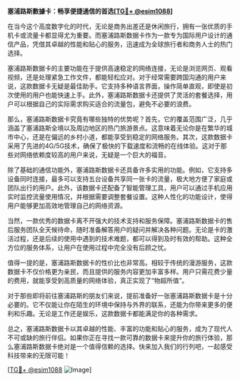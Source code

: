 **塞浦路斯數據卡：畅享便捷通信的首选[[TG💪+ @esim1088](https://t.me/s/esim1088)]**

在当今这个高度数字化的时代，无论是商务出差还是休闲旅行，拥有一张优质的手机卡或流量卡都显得尤为重要。而塞浦路斯数据卡作为一款专为国际用户设计的通信产品，凭借其卓越的性能和贴心的服务，迅速成为全球旅行者和商务人士的热门选择。

塞浦路斯数据卡的主要功能在于提供高速稳定的网络连接，无论是浏览网页、观看视频，还是处理紧急工作文件，都能轻松应对。对于经常需要跨国沟通的用户来说，这款数据卡无疑是最佳助手。它支持多种语言界面，操作简单直观，即使是初次使用的用户也能快速上手。此外，塞浦路斯数据卡还提供了灵活的套餐选择，用户可以根据自己的实际需求购买适合的流量包，避免不必要的浪费。

那么，塞浦路斯数据卡究竟有哪些独特的优势呢？首先，它的覆盖范围广泛，几乎涵盖了塞浦路斯全境以及周边地区的热门旅游景点。这意味着无论你是在繁华的城市中心，还是在偏远的乡村小道，都能享受到稳定的网络服务。其次，这款数据卡采用了先进的4G/5G技术，确保了极快的下载速度和流畅的在线体验。这对于那些对网络依赖度较高的用户来说，无疑是一个巨大的福音。

除了基础的通信功能外，塞浦路斯数据卡还具备许多实用的功能。例如，它支持多设备同时连接，最多可以支持五台设备共享同一张卡的流量，极大地方便了家庭或团队出行的用户。此外，该数据卡还配备了智能管理工具，用户可以通过手机应用实时监控流量使用情况，并根据需要调整套餐设置。这种人性化的功能设计，使得用户能够更加高效地管理自己的网络资源。

当然，一款优秀的数据卡离不开强大的技术支持和服务保障。塞浦路斯数据卡的售后服务团队全天候待命，随时准备解答用户的疑问并解决各种问题。无论是卡的激活过程，还是后续的使用中遇到的技术难题，都可以得到及时有效的帮助。这种全方位的服务体系，让用户在使用过程中完全没有后顾之忧。

值得一提的是，塞浦路斯数据卡的性价比也非常高。相较于传统的漫游服务，这款数据卡不仅价格更为亲民，而且提供的服务内容更加丰富多样。用户只需花费少量的费用，就能享受到高质量的网络体验，真正实现了“物超所值”。

对于那些即将前往塞浦路斯的朋友们来说，提前准备好一张塞浦路斯数据卡是十分必要的。它不仅能让你在陌生的环境中保持与外界的联系，还能为你带来更多的便利和乐趣。无论是工作还是娱乐，这款数据卡都能满足你的各种需求。

总之，塞浦路斯数据卡以其卓越的性能、丰富的功能和贴心的服务，成为了现代人不可或缺的旅行伴侣。如果你正在寻找一款可靠的数据卡来提升你的旅行体验，那么塞浦路斯数据卡绝对是一个值得信赖的选择。快来加入我们的行列吧，一起感受科技带来的无限可能！

[[TG💪+ @esim1088](https://t.me/s/esim1088) ![Image](https://i.postimg.cc/4NQfJmqS/Snipaste-2025-05-13-00-14-12.png)]